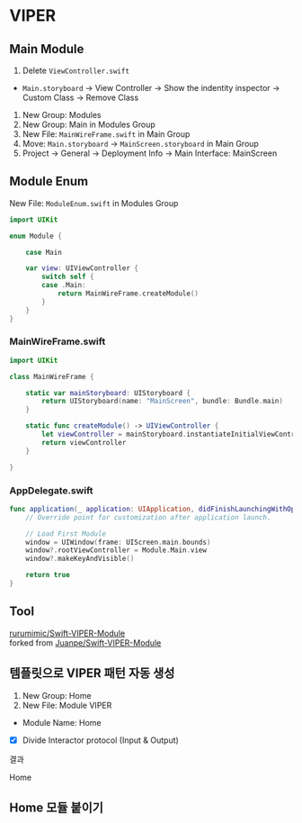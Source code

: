 # VIPER

## Main Module

1. Delete `ViewController.swift`
  - `Main.storyboard` -> View Controller -> Show the indentity inspector -> Custom Class -> Remove Class
1. New Group: Modules
1. New Group: Main in Modules Group
1. New File: `MainWireFrame.swift` in Main Group
1. Move: `Main.storyboard` -> `MainScreen.storyboard` in Main Group
1. Project -> General -> Deployment Info -> Main Interface: MainScreen

## Module Enum

New File: `ModuleEnum.swift` in Modules Group

```swift
import UIKit

enum Module {

    case Main

    var view: UIViewController {
        switch self {
        case .Main:
            return MainWireFrame.createModule()
        }
    }
}
```

### MainWireFrame.swift

```swift
import UIKit

class MainWireFrame {

    static var mainStoryboard: UIStoryboard {
        return UIStoryboard(name: "MainScreen", bundle: Bundle.main)
    }

    static func createModule() -> UIViewController {
        let viewController = mainStoryboard.instantiateInitialViewController()!
        return viewController
    }

}
```

### AppDelegate.swift

```swift
func application(_ application: UIApplication, didFinishLaunchingWithOptions launchOptions: [UIApplicationLaunchOptionsKey: Any]?) -> Bool {
    // Override point for customization after application launch.

    // Load First Module
    window = UIWindow(frame: UIScreen.main.bounds)
    window?.rootViewController = Module.Main.view
    window?.makeKeyAndVisible()

    return true
}
```


## Tool

[rurumimic/Swift-VIPER-Module](https://github.com/rurumimic/Swift-VIPER-Module)  
forked from [Juanpe/Swift-VIPER-Module](https://github.com/Juanpe/Swift-VIPER-Module)

## 템플릿으로 VIPER 패턴 자동 생성

1. New Group: Home
1. New File: Module VIPER
  - Module Name: Home
  - [x] Divide Interactor protocol (Input & Output)

결과

Home

## Home 모듈 붙이기
